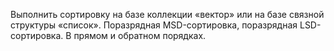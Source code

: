 Выполнить сортировку на базе коллекции «вектор» или на базе связной структуры «список». Поразрядная MSD-сортировка, поразрядная LSD-сортировка. В прямом и обратном порядках.
